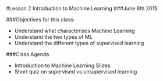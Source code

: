 #Lesson 2 Introduction to Machine Learning
###June 8th 2015

###Objectives for this class:

- Understand what characterises Machine Learning
- Understand the two types of ML
- Understand the different types of supervised learning

###Class Agenda

- Introduction to Machine Learning Slides
- Short quiz on supervised vs unsupervised learning
